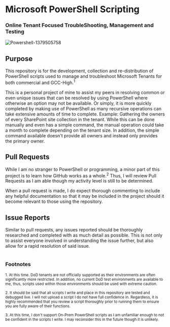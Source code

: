 # Microsoft PowerShell Scripting
### Online Tenant Focused TroubleShooting, Management and Testing
![Powershell-1379505758](https://github.com/DravenWB/Microsoft_PowerShell_Scripts/assets/46582061/e94b0d82-69f7-4395-856c-209caa695f9d)

## Purpose
This repository is for the development, collection and re-distribution of PowerShell scripts used to manage and troubleshoot Microsoft Tenants for both commercial and GCC-High.<sup>1</sup>

This is a personal project of mine to assist my peers in resolving common or even unique issues that can be resolved by using PowerShell where otherwise an option may not be available. Or simply, it is more quickly completed by making use of PowerShell as many recursive operations can take extensive amounts of time to complete. Example: Gathering the owners of every SharePoint site collection in the tenant. While this can be done manually and even has a simple command, the manual operation could take a month to complete depending on the tenant size. In addition, the simple command available doesn't provide all owners and instead only provides the primary owner.

## Pull Requests
While I am no stranger to PowerShell or programming, a minor part of this project is to learn how GitHub works as a whole.<sup>2</sup> Thus, I will review Pull Requests as I am able though my activity level is still to be determined.

When a pull request is made, I do expect thorough commenting to include any helpful documentation so that it may be included in the project should it become relevant to those using the repository. 

## Issue Reports
Similar to pull requests, any issues reported should be thoroughly researched and completed with as much detail as possible. This is not only to assist everyone involved in understanding the issue further, but also allow for a rapid resolution of said issue.

#
### Footnotes
<sup>1. At this time. DoD tenants are not officially supported as their environments are often significantly more restricted. In addition, no current DoD test environments are available to me, thus, scripts used within those environments should be used with extreme caution. </Sup>

<sup>2. It should be said that all scripts I write and place in this repository are tested and debugged live. I will not upload a script I do not have full confidence in. Regardless, it is highly recommended that you review a script thoroughly prior to running them to ensure you are fully aware of their functions. </sup>

<sup>3. At this time, I don't support On-Prem PowerShell scripts as I am unfamiliar enough to not be confident in the scripts I write. I may reconsider this in the future though it is unlikely. </sup>
